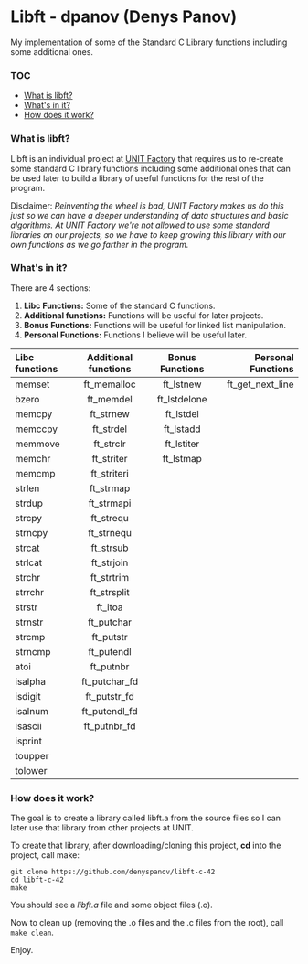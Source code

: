 # Libft - dpanov (Denys Panov)
My implementation of some of the Standard C Library functions including some additional ones.

### TOC
* [What is libft?](#what-is-libft)
* [What's in it?](#whats-in-it)
* [How does it work?](#how-does-it-work)

### What is libft?
Libft is an individual project at [UNIT Factory][2] that requires us to re-create some standard C library functions including some additional ones that can be used later to build a library of useful functions for the rest of the program.

Disclaimer: *Reinventing the wheel is bad, UNIT Factory makes us do this just so we can have a deeper understanding of data structures and basic algorithms. At UNIT Factory we're not allowed to use some standard libraries on our projects, so we have to keep growing this library with our own functions as we go farther in the program.*

### What's in it?

There are 4 sections:

1.  **Libc Functions:** Some of the standard C functions.
2.  **Additional functions:** Functions will be useful for later projects.
3.  **Bonus Functions:** Functions will be useful for linked list manipulation.
4.  **Personal Functions:** Functions I believe will be useful later.

Libc functions | Additional functions | Bonus Functions | Personal Functions
:----------- | :-----------: | :-----------: | -----------:
memset		| ft_memalloc	| ft_lstnew		| ft_get_next_line
bzero		| ft_memdel		| ft_lstdelone	|
memcpy		| ft_strnew		| ft_lstdel		|
memccpy		| ft_strdel		| ft_lstadd		|
memmove		| ft_strclr		| ft_lstiter	|
memchr		| ft_striter	| ft_lstmap		|
memcmp		| ft_striteri	|				|
strlen		| ft_strmap		|				|
strdup		| ft_strmapi	|				|
strcpy		| ft_strequ		|				|
strncpy		| ft_strnequ	|
strcat		| ft_strsub		|
strlcat		| ft_strjoin	|
strchr		| ft_strtrim	|
strrchr		| ft_strsplit	|
strstr		| ft_itoa		|
strnstr		| ft_putchar	|
strcmp		| ft_putstr		|
strncmp		| ft_putendl	|
atoi		| ft_putnbr		|
isalpha		| ft_putchar_fd	|
isdigit		| ft_putstr_fd	|
isalnum		| ft_putendl_fd	|
isascii		| ft_putnbr_fd	|
isprint		|
toupper		|
tolower		|



### How does it work?

The goal is to create a library called libft.a from the source files so I can later use that library from other projects at UNIT.

To create that library, after downloading/cloning this project, **cd** into the project, call make:

	git clone https://github.com/denyspanov/libft-c-42
	cd libft-c-42
	make

You should see a *libft.a* file and some object files (.o).


Now to clean up (removing the .o files and the .c files from the root), call `make clean`.

Enjoy.

[2]: http://unit.ua "UNIT Factory"
